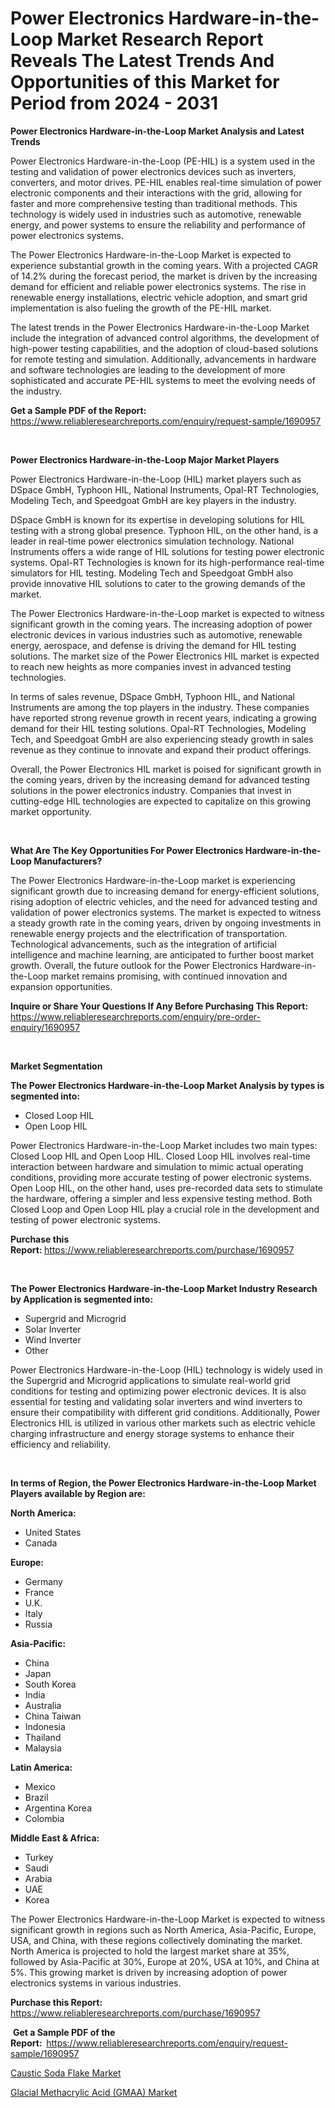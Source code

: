 <p><h1>Power Electronics Hardware-in-the-Loop Market Research Report Reveals The Latest Trends And Opportunities of this Market for Period from 2024 - 2031</h1></p><p><strong>Power Electronics Hardware-in-the-Loop Market Analysis and Latest Trends</strong></p>
<p><p>Power Electronics Hardware-in-the-Loop (PE-HIL) is a system used in the testing and validation of power electronics devices such as inverters, converters, and motor drives. PE-HIL enables real-time simulation of power electronic components and their interactions with the grid, allowing for faster and more comprehensive testing than traditional methods. This technology is widely used in industries such as automotive, renewable energy, and power systems to ensure the reliability and performance of power electronics systems.</p><p>The Power Electronics Hardware-in-the-Loop Market is expected to experience substantial growth in the coming years. With a projected CAGR of 14.2% during the forecast period, the market is driven by the increasing demand for efficient and reliable power electronics systems. The rise in renewable energy installations, electric vehicle adoption, and smart grid implementation is also fueling the growth of the PE-HIL market.</p><p>The latest trends in the Power Electronics Hardware-in-the-Loop Market include the integration of advanced control algorithms, the development of high-power testing capabilities, and the adoption of cloud-based solutions for remote testing and simulation. Additionally, advancements in hardware and software technologies are leading to the development of more sophisticated and accurate PE-HIL systems to meet the evolving needs of the industry.</p></p>
<p><strong>Get a Sample PDF of the Report:&nbsp;</strong> <a href="https://www.reliableresearchreports.com/enquiry/request-sample/1690957">https://www.reliableresearchreports.com/enquiry/request-sample/1690957</a></p>
<p>&nbsp;</p>
<p><strong>Power Electronics Hardware-in-the-Loop Major Market Players</strong></p>
<p><p>Power Electronics Hardware-in-the-Loop (HIL) market players such as DSpace GmbH, Typhoon HIL, National Instruments, Opal-RT Technologies, Modeling Tech, and Speedgoat GmbH are key players in the industry. </p><p>DSpace GmbH is known for its expertise in developing solutions for HIL testing with a strong global presence. Typhoon HIL, on the other hand, is a leader in real-time power electronics simulation technology. National Instruments offers a wide range of HIL solutions for testing power electronic systems. Opal-RT Technologies is known for its high-performance real-time simulators for HIL testing. Modeling Tech and Speedgoat GmbH also provide innovative HIL solutions to cater to the growing demands of the market.</p><p>The Power Electronics Hardware-in-the-Loop market is expected to witness significant growth in the coming years. The increasing adoption of power electronic devices in various industries such as automotive, renewable energy, aerospace, and defense is driving the demand for HIL testing solutions. The market size of the Power Electronics HIL market is expected to reach new heights as more companies invest in advanced testing technologies.</p><p>In terms of sales revenue, DSpace GmbH, Typhoon HIL, and National Instruments are among the top players in the industry. These companies have reported strong revenue growth in recent years, indicating a growing demand for their HIL testing solutions. Opal-RT Technologies, Modeling Tech, and Speedgoat GmbH are also experiencing steady growth in sales revenue as they continue to innovate and expand their product offerings.</p><p>Overall, the Power Electronics HIL market is poised for significant growth in the coming years, driven by the increasing demand for advanced testing solutions in the power electronics industry. Companies that invest in cutting-edge HIL technologies are expected to capitalize on this growing market opportunity.</p></p>
<p>&nbsp;</p>
<p><strong>What Are The Key Opportunities For Power Electronics Hardware-in-the-Loop Manufacturers?</strong></p>
<p><p>The Power Electronics Hardware-in-the-Loop market is experiencing significant growth due to increasing demand for energy-efficient solutions, rising adoption of electric vehicles, and the need for advanced testing and validation of power electronics systems. The market is expected to witness a steady growth rate in the coming years, driven by ongoing investments in renewable energy projects and the electrification of transportation. Technological advancements, such as the integration of artificial intelligence and machine learning, are anticipated to further boost market growth. Overall, the future outlook for the Power Electronics Hardware-in-the-Loop market remains promising, with continued innovation and expansion opportunities.</p></p>
<p><strong>Inquire or Share Your Questions If Any Before Purchasing This Report:</strong> <a href="https://www.reliableresearchreports.com/enquiry/pre-order-enquiry/1690957">https://www.reliableresearchreports.com/enquiry/pre-order-enquiry/1690957</a></p>
<p>&nbsp;</p>
<p><strong>Market Segmentation</strong></p>
<p><strong>The Power Electronics Hardware-in-the-Loop Market Analysis by types is segmented into:</strong></p>
<p><ul><li>Closed Loop HIL</li><li>Open Loop HIL</li></ul></p>
<p><p>Power Electronics Hardware-in-the-Loop Market includes two main types: Closed Loop HIL and Open Loop HIL. Closed Loop HIL involves real-time interaction between hardware and simulation to mimic actual operating conditions, providing more accurate testing of power electronic systems. Open Loop HIL, on the other hand, uses pre-recorded data sets to stimulate the hardware, offering a simpler and less expensive testing method. Both Closed Loop and Open Loop HIL play a crucial role in the development and testing of power electronic systems.</p></p>
<p><strong>Purchase this Report:&nbsp;</strong><a href="https://www.reliableresearchreports.com/purchase/1690957">https://www.reliableresearchreports.com/purchase/1690957</a></p>
<p>&nbsp;</p>
<p><strong>The Power Electronics Hardware-in-the-Loop Market Industry Research by Application is segmented into:</strong></p>
<p><ul><li>Supergrid and Microgrid</li><li>Solar Inverter</li><li>Wind Inverter</li><li>Other</li></ul></p>
<p><p>Power Electronics Hardware-in-the-Loop (HIL) technology is widely used in the Supergrid and Microgrid applications to simulate real-world grid conditions for testing and optimizing power electronic devices. It is also essential for testing and validating solar inverters and wind inverters to ensure their compatibility with different grid conditions. Additionally, Power Electronics HIL is utilized in various other markets such as electric vehicle charging infrastructure and energy storage systems to enhance their efficiency and reliability.</p></p>
<p>&nbsp;</p>
<p><strong>In terms of Region, the Power Electronics Hardware-in-the-Loop Market Players available by Region are:</strong></p>
<p>
    <p> <strong> North America: </strong>
        <ul>
            <li>United States</li>
            <li>Canada</li>
        </ul>
        </p> 
    <p> <strong> Europe: </strong>
        <ul>
            <li>Germany</li>
            <li>France</li>
            <li>U.K.</li>
            <li>Italy</li>
            <li>Russia</li>
        </ul>
        </p> 
    <p> <strong> Asia-Pacific: </strong>
        <ul>
            <li>China</li>
            <li>Japan</li>
            <li>South Korea</li>
            <li>India</li>
            <li>Australia</li>
            <li>China Taiwan</li>
            <li>Indonesia</li>
            <li>Thailand</li>
            <li>Malaysia</li>
        </ul>
        </p> 
    <p> <strong> Latin America: </strong>
        <ul>
            <li>Mexico</li>
            <li>Brazil</li>
            <li>Argentina Korea</li>
            <li>Colombia</li>
        </ul>
        </p> 
    <p> <strong> Middle East & Africa: </strong>
        <ul>
            <li>Turkey</li>
            <li>Saudi</li>
            <li>Arabia</li>
            <li>UAE</li>
            <li>Korea</li>
        </ul>
    </p>
    </p>
<p><p>The Power Electronics Hardware-in-the-Loop Market is expected to witness significant growth in regions such as North America, Asia-Pacific, Europe, USA, and China, with these regions collectively dominating the market. North America is projected to hold the largest market share at 35%, followed by Asia-Pacific at 30%, Europe at 20%, USA at 10%, and China at 5%. This growing market is driven by increasing adoption of power electronics systems in various industries.</p></p>
<p><strong>Purchase this Report: </strong><a href="https://www.reliableresearchreports.com/purchase/1690957">https://www.reliableresearchreports.com/purchase/1690957</a></p>
<p>&nbsp;<strong>Get a Sample PDF of the Report:&nbsp;&nbsp;</strong><a href="https://www.reliableresearchreports.com/enquiry/request-sample/1690957">https://www.reliableresearchreports.com/enquiry/request-sample/1690957</a></p>
<p><strong></strong></p>
<p><p><a href="https://github.com/globismark/Market-Research-Report-List-2/blob/main/caustic-soda-flake-market.md">Caustic Soda Flake Market</a></p><p><a href="https://github.com/prosalinda88/Market-Research-Report-List-3/blob/main/glacial-methacrylic-acid-gmaa-market.md">Glacial Methacrylic Acid (GMAA) Market</a></p></p>